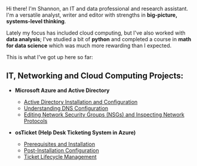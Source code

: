 Hi there! I'm Shannon, an IT and data professional and research assistant. I'm a versatile analyst, writer and editor with strengths in <b>big-picture, systems-level thinking</b>.

Lately my focus has included cloud computing, but I've also worked with <b>data analysis</b>; I've studied a bit of <b>python</b> and completed a course in <b>math for data science</b> which was much more rewarding than I expected.

This is what I've got up here so far:

<h2>IT, Networking and Cloud Computing Projects:</h2>

- <b>Microsoft Azure and Active Directory</b>
  - [Active Directory Installation and Configuration](https://github.com/lcccodes/configure-ad)
  - [Understanding DNS Configuration](https://github.com/lcccodes/dnsconfig)
  - [Editing Network Security Groups (NSGs) and Inspecting Network Protocols](https://github.com/lcccodes/azure-network-protocols)
  
- <b>osTicket (Help Desk Ticketing System in Azure)</b>
  - [Prerequisites and Installation](https://github.com/lcccodes/osticket-install)
  - [Post-Installation Configuration](https://github.com/lcccodes/post-install-config)
  - [Ticket Lifecycle Management](https://github.com/lcccodes/ticket-lifecycle)


